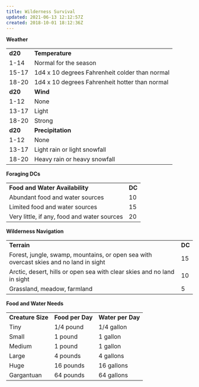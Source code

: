 ```yaml
---
title: Wilderness Survival
updated: 2021-06-13 12:12:57Z
created: 2018-10-01 18:12:36Z
---
```


**Weather**

|         |                                                |
|---------|------------------------------------------------|
| **d20** | **Temperature**                                |
| 1-14    | Normal for the season                          |
| 15-17   | 1d4 x 10 degrees Fahrenheit colder than normal |
| 18-20   | 1d4 x 10 degrees Fahrenheit hotter than normal |
| **d20** | **Wind**                                       |
| 1-12    | None                                           |
| 13-17   | Light                                          |
| 18-20   | Strong                                         |
| **d20** | **Precipitation**                              |
| 1-12    | None                                           |
| 13-17   | Light rain or light snowfall                   |
| 18-20   | Heavy rain or heavy snowfall                   |

**Foraging DCs**

|                                             |        |
|---------------------------------------------|--------|
| **Food and Water Availability**             | **DC** |
| Abundant food and water sources             | 10     |
| Limited food and water sources              | 15     |
| Very little, if any, food and water sources | 20     |

**Wilderness Navigation**

|                                                                                        |        |
|----------------------------------------------------------------------------------------|--------|
| **Terrain**                                                                            | **DC** |
| Forest, jungle, swamp, mountains, or open sea with overcast skies and no land in sight | 15     |
| Arctic, desert, hills or open sea with clear skies and no land in sight                | 10     |
| Grassland, meadow, farmland                                                            | 5      |

**Food and Water Needs**

|                   |                  |                   |
|-------------------|------------------|-------------------|
| **Creature Size** | **Food per Day** | **Water per Day** |
| Tiny              | 1/4 pound        | 1/4 gallon        |
| Small             | 1 pound          | 1 gallon          |
| Medium            | 1 pound          | 1 gallon          |
| Large             | 4 pounds         | 4 gallons         |
| Huge              | 16 pounds        | 16 gallons        |
| Gargantuan        | 64 pounds        | 64 gallons        |
